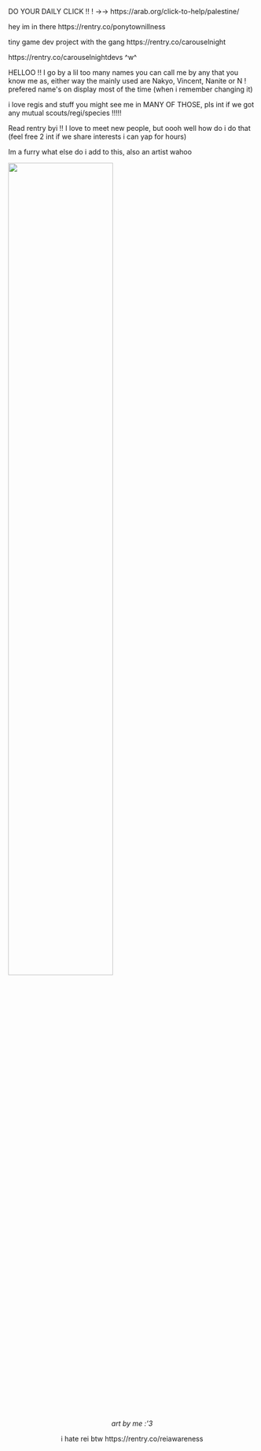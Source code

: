 <p>DO YOUR DAILY CLICK !! ! →→ https://arab.org/click-to-help/palestine/<p>
<p>hey im in there https://rentry.co/ponytownillness</p>
<p>tiny game dev project with the gang https://rentry.co/carouselnight </p>
<p> https://rentry.co/carouselnightdevs ^w^ </p> 
<p>HELLOO !! I go by a lil too many names you can call me by any that you know me as, either way the mainly used are Nakyo, Vincent, Nanite or N ! prefered name's on display most of the time (when i remember changing it) </p>
<p>i love regis and stuff you might see me in MANY OF THOSE, pls int if we got any mutual scouts/regi/species !!!!! </p>
<p>Read rentry byi !! I love to meet new people, but oooh well how do i do that (feel free 2 int if we share interests i can yap for hours) </p> 
<p>Im a furry what else do i add to this, also an artist wahoo</p>
<p><img src="https://file.garden/Zdo7L-gxzVCR--Zn/weezer1.png" class="align-self-center" style="width: 65%;"></p>
<p><center><i>art by me :'3</i></p>
<p>i hate rei btw https://rentry.co/reiawareness </p>
